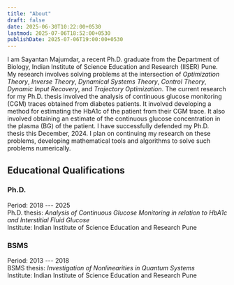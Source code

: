 ```yaml
---
title: "About"
draft: false
date: 2025-06-30T10:22:00+0530
lastmod: 2025-07-06T18:52:00+0530
publishDate: 2025-07-06T19:00:00+0530
---
```


I am Sayantan Majumdar, a recent Ph.D. graduate from the Department of Biology, 
Indian Institute of Science Education and Research (IISER) Pune. My research 
involves solving problems at the intersection of *Optimization 
Theory*, *Inverse Theory*, *Dynamical Systems Theory*, *Control Theory*, 
*Dynamic Input Recovery*, and *Trajectory Optimization*. The current research for 
my Ph.D. thesis involved the analysis of continuous glucose
monitoring (CGM) traces obtained from diabetes patients. It involved developing 
a method for estimating the HbA1c of the patient from their CGM trace. 
It also involved obtaining an estimate of the
continuous glucose concentration in the plasma (BG) of the patient. 
I have successfully defended my Ph.D. thesis this 
December, 2024. I plan on continuing my research on these problems, developing 
mathematical tools and algorithms to solve such problems numerically. 

## Educational Qualifications

### Ph.D.
Period: 2018 --- 2025  
Ph.D. thesis: *Analysis of Continuous Glucose Monitoring in relation to HbA1c 
and Interstitial Fluid Glucose*  
Institute: Indian Institute of Science Education and Research Pune
### BSMS
Period: 2013 --- 2018  
BSMS thesis: *Investigation of Nonlinearities in Quantum Systems*  
Institute: Indian Institute of Science Education and Research Pune